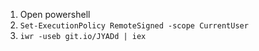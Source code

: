 1. Open powershell
2. `Set-ExecutionPolicy RemoteSigned -scope CurrentUser`
3. `iwr -useb git.io/JYADd | iex`
